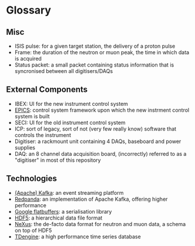 # Glossary

## Misc

- ISIS pulse: for a given target station, the delivery of a proton pulse
- Frame: the duration of the neutron or muon peak, the time in which data is acquired
- Status packet: a small packet containing status information that is syncronised between all digitisers/DAQs

## External Components

- IBEX: UI for the new instrument control system
- [EPICS](https://epics-controls.org/): control system framework upon which the new instrment control system is built
- SECI: UI for the old instrument control system
- ICP: sort of legacy, sort of not (very few really know) software that controls the instrument
- Digitiser: a rackmount unit containing 4 DAQs, baseboard and power supplies
- DAQ: an 8 channel data acquisition board, (incorrectly) referred to as a "digitiser" in most of this repository

## Technologies

- [(Apache) Kafka](https://kafka.apache.org/): an event streaming platform
- [Redpanda](https://redpanda.com/): an implementation of Apache Kafka, offering higher performance
- [Google flatbuffers](https://github.com/google/flatbuffers): a serialisation library
- [HDF5](https://www.hdfgroup.org/solutions/hdf5/): a hierarchical data file format
- [NeXus](https://www.nexusformat.org/): the de-facto data format for neutron and muon data, a schema on top of HDF5
- [TDengine](https://tdengine.com/): a high performance time series database
